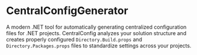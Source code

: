 # CentralConfigGenerator
A modern .NET tool for automatically generating centralized configuration files for .NET projects. CentralConfig analyzes your solution structure and creates properly configured `Directory.Build.props` and `Directory.Packages.props` files to standardize settings across your projects.
